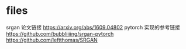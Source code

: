 # files

srgan 论文链接  https://arxiv.org/abs/1609.04802
pytorch 实现的参考链接 
https://github.com/bubbliiiing/srgan-pytorch
https://github.com/leftthomas/SRGAN
